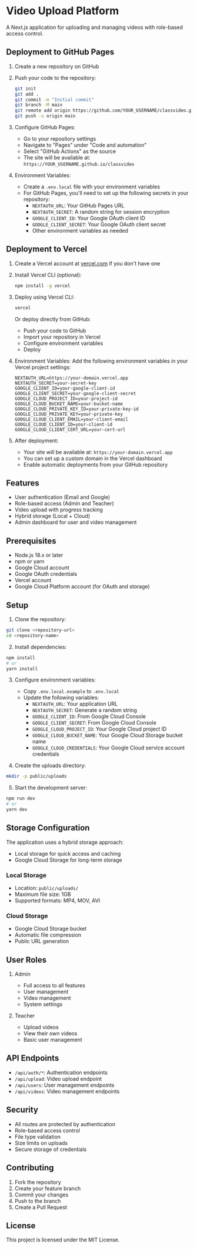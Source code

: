 # Video Upload Platform

A Next.js application for uploading and managing videos with role-based access control.

## Deployment to GitHub Pages

1. Create a new repository on GitHub
2. Push your code to the repository:
   ```bash
   git init
   git add .
   git commit -m "Initial commit"
   git branch -M main
   git remote add origin https://github.com/YOUR_USERNAME/classvideo.git
   git push -u origin main
   ```

3. Configure GitHub Pages:
   - Go to your repository settings
   - Navigate to "Pages" under "Code and automation"
   - Select "GitHub Actions" as the source
   - The site will be available at: `https://YOUR_USERNAME.github.io/classvideo`

4. Environment Variables:
   - Create a `.env.local` file with your environment variables
   - For GitHub Pages, you'll need to set up the following secrets in your repository:
     - `NEXTAUTH_URL`: Your GitHub Pages URL
     - `NEXTAUTH_SECRET`: A random string for session encryption
     - `GOOGLE_CLIENT_ID`: Your Google OAuth client ID
     - `GOOGLE_CLIENT_SECRET`: Your Google OAuth client secret
     - Other environment variables as needed

## Deployment to Vercel

1. Create a Vercel account at [vercel.com](https://vercel.com) if you don't have one

2. Install Vercel CLI (optional):
   ```bash
   npm install -g vercel
   ```

3. Deploy using Vercel CLI:
   ```bash
   vercel
   ```
   Or deploy directly from GitHub:
   - Push your code to GitHub
   - Import your repository in Vercel
   - Configure environment variables
   - Deploy

4. Environment Variables:
   Add the following environment variables in your Vercel project settings:
   ```
   NEXTAUTH_URL=https://your-domain.vercel.app
   NEXTAUTH_SECRET=your-secret-key
   GOOGLE_CLIENT_ID=your-google-client-id
   GOOGLE_CLIENT_SECRET=your-google-client-secret
   GOOGLE_CLOUD_PROJECT_ID=your-project-id
   GOOGLE_CLOUD_BUCKET_NAME=your-bucket-name
   GOOGLE_CLOUD_PRIVATE_KEY_ID=your-private-key-id
   GOOGLE_CLOUD_PRIVATE_KEY=your-private-key
   GOOGLE_CLOUD_CLIENT_EMAIL=your-client-email
   GOOGLE_CLOUD_CLIENT_ID=your-client-id
   GOOGLE_CLOUD_CLIENT_CERT_URL=your-cert-url
   ```

5. After deployment:
   - Your site will be available at: `https://your-domain.vercel.app`
   - You can set up a custom domain in the Vercel dashboard
   - Enable automatic deployments from your GitHub repository

## Features

- User authentication (Email and Google)
- Role-based access (Admin and Teacher)
- Video upload with progress tracking
- Hybrid storage (Local + Cloud)
- Admin dashboard for user and video management

## Prerequisites

- Node.js 18.x or later
- npm or yarn
- Google Cloud account
- Google OAuth credentials
- Vercel account
- Google Cloud Platform account (for OAuth and storage)

## Setup

1. Clone the repository:
```bash
git clone <repository-url>
cd <repository-name>
```

2. Install dependencies:
```bash
npm install
# or
yarn install
```

3. Configure environment variables:
   - Copy `.env.local.example` to `.env.local`
   - Update the following variables:
     - `NEXTAUTH_URL`: Your application URL
     - `NEXTAUTH_SECRET`: Generate a random string
     - `GOOGLE_CLIENT_ID`: From Google Cloud Console
     - `GOOGLE_CLIENT_SECRET`: From Google Cloud Console
     - `GOOGLE_CLOUD_PROJECT_ID`: Your Google Cloud project ID
     - `GOOGLE_CLOUD_BUCKET_NAME`: Your Google Cloud Storage bucket name
     - `GOOGLE_CLOUD_CREDENTIALS`: Your Google Cloud service account credentials

4. Create the uploads directory:
```bash
mkdir -p public/uploads
```

5. Start the development server:
```bash
npm run dev
# or
yarn dev
```

## Storage Configuration

The application uses a hybrid storage approach:
- Local storage for quick access and caching
- Google Cloud Storage for long-term storage

### Local Storage
- Location: `public/uploads/`
- Maximum file size: 1GB
- Supported formats: MP4, MOV, AVI

### Cloud Storage
- Google Cloud Storage bucket
- Automatic file compression
- Public URL generation

## User Roles

1. Admin
   - Full access to all features
   - User management
   - Video management
   - System settings

2. Teacher
   - Upload videos
   - View their own videos
   - Basic user management

## API Endpoints

- `/api/auth/*`: Authentication endpoints
- `/api/upload`: Video upload endpoint
- `/api/users`: User management endpoints
- `/api/videos`: Video management endpoints

## Security

- All routes are protected by authentication
- Role-based access control
- File type validation
- Size limits on uploads
- Secure storage of credentials

## Contributing

1. Fork the repository
2. Create your feature branch
3. Commit your changes
4. Push to the branch
5. Create a Pull Request

## License

This project is licensed under the MIT License.
